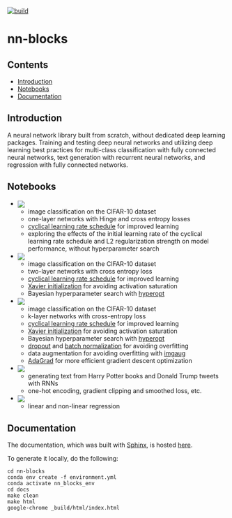 [![build](https://github.com/mark-antal-csizmadia/nn-blocks/actions/workflows/main.yml/badge.svg)](https://github.com/mark-antal-csizmadia/nn-blocks/actions/workflows/main.yml)

# nn-blocks

## Contents

* [Introduction](#introduction)
* [Notebooks](#notebooks)
* [Documentation](#documentation)

## Introduction <a class="anchor" id="introduction"></a>

A neural network library built from scratch, without dedicated deep learning packages. Training and testing deep neural networks and utilizing deep learning best practices for multi-class classification with fully connected neural networks, text generation with recurrent neural networks, and regression with fully connected networks.

## Notebooks <a class="anchor" id="notebooks"></a>

- <a href="https://nbviewer.jupyter.org/github/mark-antal-csizmadia/nn-blocks/blob/main/one-layer.ipynb">
    <img align="center" src="https://img.shields.io/badge/Jupyter-one%5Flayer.ipynb-informational?style=flat&logo=Jupyter&logoColor=F37626&color=blue" />
  </a>
  
  + image classification on the CIFAR-10 dataset
  + one-layer networks with Hinge and cross entropy losses
  + [cyclical learning rate schedule](https://arxiv.org/abs/1506.01186) for improved learning
  + exploring the effects of the initial learning rate of the cyclical learning rate schedule and L2 regularization strength on model performance, without hyperparameter search


- <a href="https://nbviewer.jupyter.org/github/mark-antal-csizmadia/nn-blocks/blob/main/two-layer.ipynb">
    <img align="center" src="https://img.shields.io/badge/Jupyter-two%5Flayer.ipynb-informational?style=flat&logo=Jupyter&logoColor=F37626&color=blue" />
  </a>
  
  + image classification on the CIFAR-10 dataset
  + two-layer networks with cross entropy loss
  + [cyclical learning rate schedule](https://arxiv.org/abs/1506.01186) for improved learning
  + [Xavier initialization](https://proceedings.mlr.press/v9/glorot10a/glorot10a.pdf) for avoiding activation saturation
  + Bayesian hyperparameter search with [hyperopt](https://github.com/hyperopt/hyperopt)
    

- <a href="https://nbviewer.jupyter.org/github/mark-antal-csizmadia/nn-blocks/blob/main/k-layer.ipynb">
    <img align="center" src="https://img.shields.io/badge/Jupyter-k%5Flayer.ipynb-informational?style=flat&logo=Jupyter&logoColor=F37626&color=blue" />
  </a>
    
  + image classification on the CIFAR-10 dataset
  + k-layer networks with cross-entropy loss
  + [cyclical learning rate schedule](https://arxiv.org/abs/1506.01186) for improved learning
  + [Xavier initialization](https://proceedings.mlr.press/v9/glorot10a/glorot10a.pdf) for avoiding activation saturation
  + Bayesian hyperparameter search with [hyperopt](https://github.com/hyperopt/hyperopt)
  + [dropout](https://jmlr.org/papers/v15/srivastava14a.html) and [batch normalization](https://arxiv.org/abs/1502.03167) for avoiding overfitting
  + data augmentation for avoiding overfitting with [imgaug](https://github.com/aleju/imgaug)
  + [AdaGrad](https://www.jmlr.org/papers/volume12/duchi11a/duchi11a.pdf) for more efficient gradient descent optimization
  

- <a href="https://nbviewer.jupyter.org/github/mark-antal-csizmadia/nn-blocks/blob/main/rnn.ipynb">
    <img align="center" src="https://img.shields.io/badge/Jupyter-rnn.ipynb-informational?style=flat&logo=Jupyter&logoColor=F37626&color=blue" />
  </a>

    + generating text from Harry Potter books and Donald Trump tweets with RNNs
    + one-hot encoding, gradient clipping and smoothed loss, etc.


- <a href="https://nbviewer.jupyter.org/github/mark-antal-csizmadia/nn-blocks/blob/main/regression.ipynb">
    <img align="center" src="https://img.shields.io/badge/Jupyter-regression.ipynb-informational?style=flat&logo=Jupyter&logoColor=F37626&color=blue" />
  </a>
  
    + linear and non-linear regression
    
  
## Documentation <a class="anchor" id="documentation"></a>

The documentation, which was built with [Sphinx](https://www.sphinx-doc.org/en/master/), is hosted [here](https://mark-antal-csizmadia.github.io/nn-blocks/index.html).

To generate it locally, do the following:

```
cd nn-blocks
conda env create -f environment.yml
conda activate nn_blocks_env
cd docs
make clean
make html
google-chrome _build/html/index.html
```
